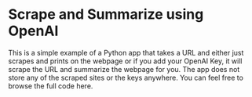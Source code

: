 # Scrape and Summarize using OpenAI
This is a simple example of a Python app that takes a URL and either just scrapes and prints on the webpage or if you add your OpenAI Key, it will scrape the URL and summarize the webpage for you.
The app does not store any of the scraped sites or the keys anywhere. You can feel free to browse the full code here.
